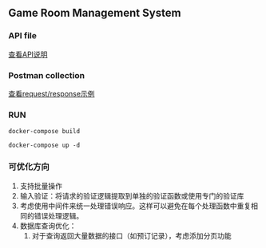 ## Game Room Management System

### API file
[查看API说明](api.yaml)

### Postman collection
[查看request/response示例](https://api.postman.com/collections/37534429-2787df32-be03-43c0-9e35-8e3421477c0c?access_key=PMAT-01J4W46RV8CN0JZRTC4MNTPR5R)

### RUN

`docker-compose build`

`docker-compose up -d`

### 可优化方向
1. 支持批量操作
2. 输入验证：将请求的验证逻辑提取到单独的验证函数或使用专门的验证库
3. 考虑使用中间件来统一处理错误响应。这样可以避免在每个处理函数中重复相同的错误处理逻辑。
4. 数据库查询优化：
   1. 对于查询返回大量数据的接口（如预订记录），考虑添加分页功能